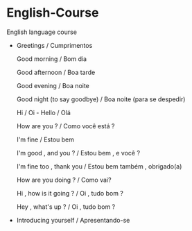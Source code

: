 # English-Course
English language course

* Greetings / Cumprimentos
  
  Good morning / Bom dia  
  
  Good afternoon / Boa tarde 
 
  Good evening / Boa noite 
  
  Good night (to say goodbye) / Boa noite (para se despedir)
  
  Hi / Oi   -  Hello / Olá 
  
  How are you ? / Como você está ?
  
  I'm fine / Estou bem 
  
  I'm good , and you ? / Estou bem , e você ?
  
  I'm fine too , thank you / Estou bem também , obrigado(a) 

  How are you doing ? / Como vai? 

  Hi , how is it going ? / Oi , tudo bom ? 

  Hey , what's up ? / Oi , tudo bom ?

* Introducing yourself / Apresentando-se
